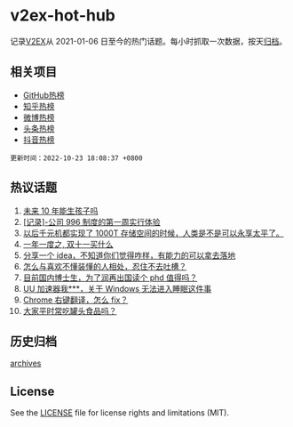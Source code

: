 # v2ex-hot-hub

 记录[V2EX](https://www.v2ex.com/)从 2021-01-06 日至今的热门话题。每小时抓取一次数据，按天[归档](archives)。
 
 ## 相关项目

- [GitHub热榜](https://github.com/snaildev/github-hot-hub)
- [知乎热榜](https://github.com/snaildev/zhihu-hot-hub)
- [微博热榜](https://github.com/snaildev/weibo-hot-hub)
- [头条热榜](https://github.com/snaildev/toutiao-hot-hub)
- [抖音热榜](https://github.com/snaildev/douyin-hot-hub)


 `更新时间：2022-10-23 18:08:37 +0800`

## 热议话题

1. [未来 10 年能生孩子吗](https://www.v2ex.com/t/889097)
1. [[记录]-公司 996 制度的第一周实行体验](https://www.v2ex.com/t/889052)
1. [以后千元机都实现了 1000T 存储空间的时候，人类是不是可以永享太平了。](https://www.v2ex.com/t/889045)
1. [一年一度之, 双十一买什么](https://www.v2ex.com/t/889047)
1. [分享一个 idea，不知道你们觉得咋样，有能力的可以拿去落地](https://www.v2ex.com/t/888997)
1. [怎么与喜欢不懂装懂的人相处，忍住不去吐槽？](https://www.v2ex.com/t/889093)
1. [目前国内博士生，为了润再出国读个 phd 值得吗？](https://www.v2ex.com/t/888988)
1. [UU 加速器我***，关于 Windows 无法进入睡眠这件事](https://www.v2ex.com/t/889039)
1. [Chrome 右键翻译，怎么 fix？](https://www.v2ex.com/t/889119)
1. [大家平时常吃罐头食品吗？](https://www.v2ex.com/t/889072)

## 历史归档

[archives](archives)

## License

See the [LICENSE](LICENSE) file for license rights and limitations (MIT).
